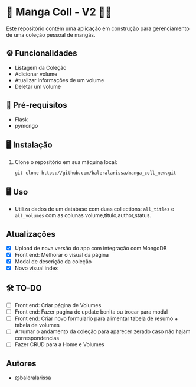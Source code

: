 # 🧚  Manga Coll - V2 🧝‍♀️

Este repositório contém uma aplicação em construção para gerenciamento de uma coleção pessoal de mangás. 

## ⚙️ Funcionalidades

- Listagem da Coleção
- Adicionar volume
- Atualizar informações de um volume
- Deletar um volume

## 📑 Pré-requisitos

- Flask
- pymongo
  
## 🖥️ Instalação

1. Clone o repositório em sua máquina local:

    ```
    git clone https://github.com/baleralarissa/manga_coll_new.git
    ```

## 🖥️ Uso

- Utiliza dados de um database com duas collections: `all_titles` e `all_volumes` com as colunas volume,titulo,author,status. 

## Atualizações

- [x] Upload de nova versão do app com integração com MongoDB
- [x] Front end: Melhorar o visual da página
- [x] Modal de descrição da coleção
- [x] Novo visual index

## 🛠️ TO-DO

- [ ] Front end: Criar página de Volumes
- [ ] Front end: Fazer pagina de update bonita ou trocar para modal
- [ ] Front end: Criar novo formulario para alimentar tabela de resumo + tabela de volumes
- [ ] Arrumar o andamento da coleção para aparecer zerado caso não hajam correspondencias
- [ ] Fazer CRUD para a Home e Volumes 
  
## Autores

- @baleralarissa




